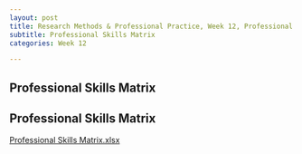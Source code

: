 ```yaml
---
layout: post
title: Research Methods & Professional Practice, Week 12, Professional Skills Matrix
subtitle: Professional Skills Matrix
categories: Week 12

--- 
```


## Professional Skills Matrix

## Professional Skills Matrix

[Professional Skills Matrix.xlsx](https://github.com/user-attachments/files/19761855/Professional.Skills.Matrix.xlsx)
